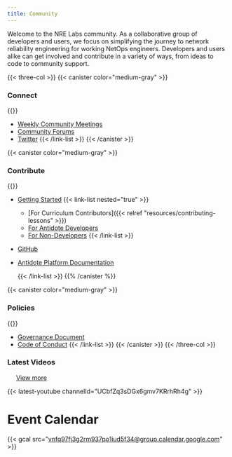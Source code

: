 ```yaml
---
title: Community
---
```

Welcome to the NRE Labs community. As a collaborative group of developers and users, we focus on simplifying the journey to network reliability engineering for working NetOps engineers. Developers and users alike can get involved and contribute in a variety of ways, from ideas to code to community support.

{{< three-col >}} {{< canister color="medium-gray" >}}

### Connect

{{<link-list>}}

* [Weekly Community Meetings](https://discuss.nrelabs.io/t/about-nre-labs-weekly-standups/84)
* [Community Forums](https://discuss.nrelabs.io)
* [Twitter](https://twitter.com/NRELabs) {{< /link-list >}} {{< /canister >}}     

{{< canister color="medium-gray" >}}

### Contribute

{{<link-list>}}

* [Getting Started](#) {{< link-list nested="true" >}}

  * [For Curriculum Contributors]({{< relref "resources/contributing-lessons" >}})
  * [For Antidote Developers](https://docs.nrelabs.io/antidote/development)
  * [For Non-Developers](https://docs.nrelabs.io/other-resources/help-im-not-a-developer)
    {{< /link-list >}}
* [GitHub](https://github.com/nre-learning)
* [Antidote Platform Documentation](https://docs.nrelabs.io/antidote/platform-documentation/antidote-architecture)

  {{< /link-list >}} {{% /canister %}}     

{{< canister color="medium-gray" >}}

### Policies

{{<link-list>}}

* [Governance Document](https://github.com/nre-learning/proposals/blob/master/governance.md)
* [Code of Conduct](https://github.com/nre-learning/proposals/blob/master/codeofconduct.md) {{< /link-list >}} {{< /canister >}} {{< /three-col >}}

<h3 class="inline-block">Latest Videos</h3>
<a href="https://www.youtube.com/channel/UCbfZq3sDGx6gmv7KRrhRh4g"
   style="margin-left: 20px;">
    View more
</a>

{{< latest-youtube channelId="UCbfZq3sDGx6gmv7KRrhRh4g" >}}

# Event Calendar

{{< gcal src="vnfq97fj3g2rm937po1iud5f34@group.calendar.google.com" >}}
